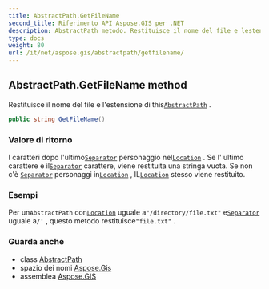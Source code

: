 ```yaml
---
title: AbstractPath.GetFileName
second_title: Riferimento API Aspose.GIS per .NET
description: AbstractPath metodo. Restituisce il nome del file e lestensione di thisAbstractPath .
type: docs
weight: 80
url: /it/net/aspose.gis/abstractpath/getfilename/
---
```

## AbstractPath.GetFileName method

Restituisce il nome del file e l'estensione di this[`AbstractPath`](../) .

```csharp
public string GetFileName()
```

### Valore di ritorno

I caratteri dopo l'ultimo[`Separator`](../separator/) personaggio nel[`Location`](../location/) . Se l' ultimo carattere è il[`Separator`](../separator/) carattere, viene restituita una stringa vuota. Se non c'è [`Separator`](../separator/) personaggi in[`Location`](../location/) , IL[`Location`](../location/) stesso viene restituito.

### Esempi

Per un`AbstractPath` con[`Location`](../location/) uguale a`"/directory/file.txt"` e[`Separator`](../separator/) uguale a`/'` , questo metodo restituisce`"file.txt"` .

### Guarda anche

* class [AbstractPath](../)
* spazio dei nomi [Aspose.Gis](../../abstractpath/)
* assemblea [Aspose.GIS](../../../)


